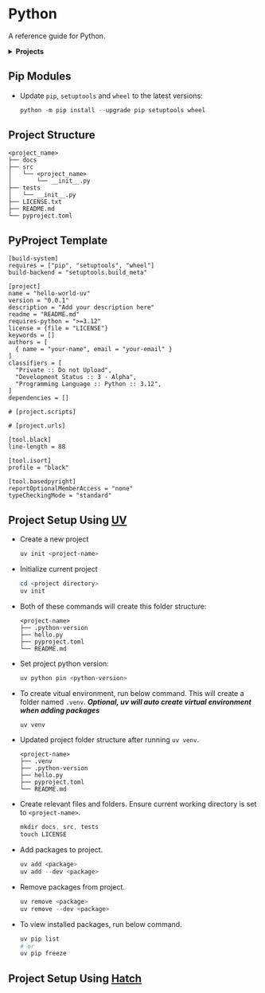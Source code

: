 # Python

A reference guide for Python.

<details>

  <summary><strong>Projects</strong></summary>

| Num | Name                  | Branch                    | Summary                                                                                                                  | Status |
| --: | :-------------------- | :------------------------ | :----------------------------------------------------------------------------------------------------------------------- | :----- |
|   1 | Hello World UV        | 0000-hello-world-uv       |                                                                                                                          | WIP    |
|   2 | OpenCV Video Splitter | 0001-openv-video-splitter | Use OpenCV to read video data, detect common patterns between each sections, and split the video into multiple sections. | WIP      |
|   3 | Selenium Tutorial Parser | 0002-selenium-tutorial-parser | Use selenium to parse tutorial page. | Idea      |

</details>

## Pip Modules

- Update `pip`, `setuptools` and `wheel` to the latest versions:

  ```powershell
  python -m pip install --upgrade pip setuptools wheel
  ```

## Project Structure

```
<project_name>
├── docs
├── src
│   └── <project_name>
│       └── __init__.py
├── tests
│   └── __init__.py
├── LICENSE.txt
├── README.md
└── pyproject.toml
```

## PyProject Template

```
[build-system]
requires = ["pip", "setuptools", "wheel"]
build-backend = "setuptools.build_meta"

[project]
name = "hello-world-uv"
version = "0.0.1"
description = "Add your description here"
readme = "README.md"
requires-python = ">=3.12"
license = {file = "LICENSE"}
keywords = []
authors = [
  { name = "your-name", email = "your-email" }
]
classifiers = [
  "Private :: Do not Upload",
  "Development Status :: 3 - Alpha",
  "Programming Language :: Python :: 3.12",
]
dependencies = []

# [project.scripts]

# [project.urls]

[tool.black]
line-length = 88

[tool.isort]
profile = "black"

[tool.basedpyright]
reportOptionalMemberAccess = "none"
typeCheckingMode = "standard"
```

## Project Setup Using [UV](https://github.com/astral-sh/uv)

- Create a new project

  ```powershell
  uv init <project-name>
  ```

- Initialize current project

  ```powershell
  cd <project directory>
  uv init
  ```

- Both of these commands will create this folder structure:

  ```
  <project-name>
  ├── .python-version
  ├── hello.py
  ├── pyproject.toml
  └── README.md
  ```

- Set project python version:

  ```powershell
  uv python pin <python-version>
  ```

- To create vitual environment, run below command. This will create a folder named `.venv`. **_Optional, uv will auto create virtual environment when adding packages_**

  ```powershell
  uv venv
  ```

- Updated project folder structure after running `uv venv`.

  ```
  <project-name>
  ├── .venv
  ├── .python-version
  ├── hello.py
  ├── pyproject.toml
  └── README.md
  ```

- Create relevant files and folders. Ensure current working directory is set to `<project-name>`.

  ```powershell
  mkdir docs, src, tests
  touch LICENSE
  ```

- Add packages to project.

  ```powershell
  uv add <package>
  uv add --dev <package>
  ```

- Remove packages from project.

  ```powershell
  uv remove <package>
  uv remove --dev <package>
  ```

- To view installed packages, run below command.

  ```powershell
  uv pip list
  # or
  uv pip freeze
  ```

## Project Setup Using [Hatch](https://github.com/pypa/hatch)
